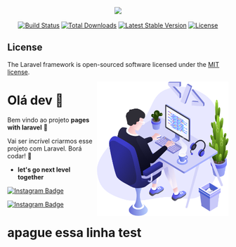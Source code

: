 <p align="center"><a href="https://laravel.com" target="_blank"><img src="https://raw.githubusercontent.com/laravel/art/master/logo-lockup/5%20SVG/2%20CMYK/1%20Full%20Color/laravel-logolockup-cmyk-red.svg" width="400"></a></p>

<p align="center">
<a href="https://travis-ci.org/laravel/framework"><img src="https://travis-ci.org/laravel/framework.svg" alt="Build Status"></a>
<a href="https://packagist.org/packages/laravel/framework"><img src="https://img.shields.io/packagist/dt/laravel/framework" alt="Total Downloads"></a>
<a href="https://packagist.org/packages/laravel/framework"><img src="https://img.shields.io/packagist/v/laravel/framework" alt="Latest Stable Version"></a>
<a href="https://packagist.org/packages/laravel/framework"><img src="https://img.shields.io/packagist/l/laravel/framework" alt="License"></a>
</p>


## License

The Laravel framework is open-sourced software licensed under the [MIT license](https://opensource.org/licenses/MIT).


<img align="right" src="https://github.com/fergracianoo/fergracianoo/blob/master/images/illustration.png" width="300"/>


# Olá dev 👋

Bem vindo ao projeto **pages with laravel** 🤩

Vai ser incrível criarmos esse projeto com Laravel. Borá codar! 🚀 

- **let's go next level together**

[![Instagram Badge](https://img.shields.io/badge/-Gabriel.fernandes.blade-6633cc?style=flat-square&labelColor=6633cc&logo=instagram&logoColor=white&link=https://https://www.instagram.com/gabrielfernandes87s/)](https://www.instagram.com/gabrielfernandes87s/) 

[![Instagram Badge](https://img.shields.io/badge/-kaio.rdg_02-6633cc?style=flat-square&labelColor=6633cc&logo=instagram&logoColor=white&link=https://https://www.instagram.com/kaio.rdg_02/)](https://www.instagram.com/kaio.rdg_02/) 

# apague essa linha test
